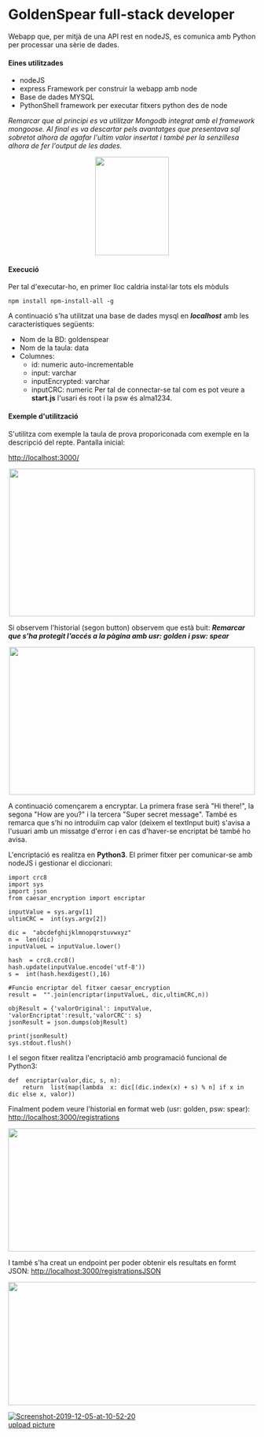 
# GoldenSpear full-stack developer
Webapp que, per mitjà de una API rest en nodeJS, es comunica amb Python per processar una sèrie de dades. 

#### Eines utilitzades
  - nodeJS
  - express Framework per construir la webapp amb node
  - Base de dades MYSQL 
  - PythonShell framework per executar fitxers python des de node
 
*Remarcar que al principi es va utilitzar Mongodb integrat amb el framework mongoose. Al final es va descartar pels avantatges que presentava sql sobretot alhora de agafar l'ultim valor insertat i també per la senzillesa alhora de fer l'output de les dades.*

<p align="center">
  <img width="150" height="200" src="https://i.ibb.co/6B1nRws/Screenshot-2019-12-04-at-20-43-42.png">
</p>

#### Execució
Per tal d'executar-ho, en primer lloc caldria instal·lar tots els mòduls
```
npm install npm-install-all -g
```
A continuació s'ha utilitzat una base de dades mysql en ***localhost***  amb les característiques següents:

- Nom de la BD: goldenspear
- Nom de la taula: data
- Columnes:
	- id: numeric auto-incrementable
	- input: varchar
	- inputEncrypted: varchar
	- inputCRC: numeric
Per tal de connectar-se tal com es pot veure a **start.js** l'usari és root i la psw és alma1234.

#### Exemple d'utilització
S'utilitza com exemple la taula de prova proporiconada com exemple en la descripció del repte. 
Pantalla inicial:

[http://localhost:3000/](http://localhost:3000/)
<p align="center">
  <img width="500" height="300" src="https://i.ibb.co/Rzbkn0z/Screenshot-2019-12-04-at-21-52-57.png
">
</p>

Si observem l'historial (segon button) observem que està buit:
***Remarcar que s'ha protegit l'accés a la pàgina amb usr: golden i psw: spear***
<p align="center">
  <img width="500" height="300" src="https://i.ibb.co/XkPSdsf/Screenshot-2019-12-04-at-21-56-43.png
">
</p>

A continuació començarem a encryptar. La primera frase serà "Hi there!", la segona "How are you?" i la tercera "Super secret message".  També es remarca que s'hi no introduïm cap valor (deixem el textInput buit) s'avisa a l'usuari amb un missatge d'error i en cas d'haver-se encriptat bé també ho avisa. 

L'encriptació es realitza en **Python3**. El primer fitxer per comunicar-se amb nodeJS i gestionar el diccionari:
````
import crc8
import sys
import json
from caesar_encryption import encriptar

inputValue = sys.argv[1]
ultimCRC =  int(sys.argv[2])

dic =  "abcdefghijklmnopqrstuvwxyz"
n =  len(dic)
inputValueL = inputValue.lower()

hash  = crc8.crc8()
hash.update(inputValue.encode('utf-8'))
s =  int(hash.hexdigest(),16)

#Funcio encriptar del fitxer caesar_encryption
result =  "".join(encriptar(inputValueL, dic,ultimCRC,n))

objResult = {'valorOriginal': inputValue, 'valorEncriptat':result,'valorCRC': s}
jsonResult = json.dumps(objResult)

print(jsonResult)
sys.stdout.flush()
````

I el segon fitxer realitza l'encriptació amb programació funcional de Python3:
```
def  encriptar(valor,dic, s, n):
	return  list(map(lambda  x: dic[(dic.index(x) + s) % n] if x in dic else x, valor))
```

Finalment podem veure l'historial en format web (usr: golden, psw: spear):
[http://localhost:3000/registrations](http://localhost:3000/registrations?)


<p align="center">
  <img width="600" height="250" src="https://i.ibb.co/BGN5fJc/Screenshot-2019-12-05-at-10-50-16.png
">
</p>

I també s'ha creat un endpoint per poder obtenir els resultats en formt JSON:
[http://localhost:3000/registrationsJSON](http://localhost:3000/registrationsJSON)

  <img width="600" height="250" src="https://i.ibb.co/Z6Q9L6r/Screenshot-2019-12-05-at-10-52-20.png
">
</p>
<a href="https://ibb.co/nsXpgsy"><img src="https://i.ibb.co/Z6Q9L6r/Screenshot-2019-12-05-at-10-52-20.png" alt="Screenshot-2019-12-05-at-10-52-20" border="0"></a><br /><a target='_blank' href='https://es.imgbb.com/'>upload picture</a><br />
